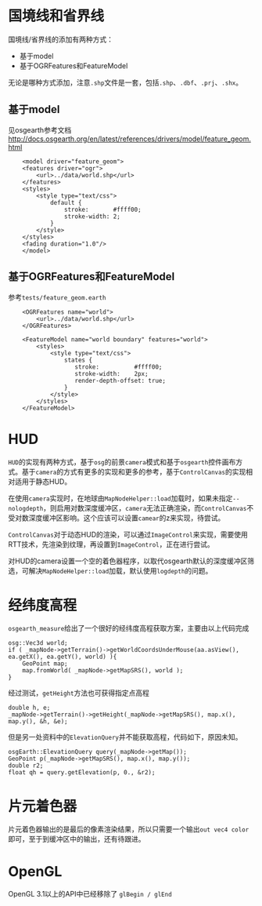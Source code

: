 # 国境线和省界线

国境线/省界线的添加有两种方式：

- 基于model
- 基于OGRFeatures和FeatureModel

无论是哪种方式添加，注意`.shp`文件是一套，包括`.shp`、`.dbf`、`.prj`、`.shx`。

## 基于model

见osgearth参考文档 http://docs.osgearth.org/en/latest/references/drivers/model/feature_geom.html

```
	<model driver="feature_geom">
    <features driver="ogr">
        <url>../data/world.shp</url>
    </features>
    <styles>
        <style type="text/css">
            default {
                stroke:       #ffff00;
                stroke-width: 2;
            }
        </style>
    </styles>
    <fading duration="1.0"/>
    </model>
```

## 基于OGRFeatures和FeatureModel

参考`tests/feature_geom.earth`

```
    <OGRFeatures name="world">
        <url>../data/world.shp</url>
    </OGRFeatures>
    
    <FeatureModel name="world boundary" features="world">
        <styles>
            <style type="text/css">
                states {
                   stroke:          #ffff00; 
                   stroke-width:    2px;
                   render-depth-offset: true;
                }                    
            </style>
        </styles>        
    </FeatureModel>
```

# HUD

`HUD`的实现有两种方式，基于`osg`的前景`camera`模式和基于`osgearth`控件画布方式。基于`camera`的方式有更多的实现和更多的参考，基于`ControlCanvas`的实现相对适用于静态HUD。

在使用`camera`实现时，在地球由`MapNodeHelper::load`加载时，如果未指定`--nologdepth`，则启用对数深度缓冲区，`camera`无法正确渲染，而`ControlCanvas`不受对数深度缓冲区影响。这个应该可以设置`camear`的z来实现，待尝试。

`ControlCanvas`对于动态HUD的渲染，可以通过`ImageControl`来实现，需要使用RTT技术，先渲染到纹理，再设置到`ImageControl`，正在进行尝试。

对HUD的camera设置一个空的着色器程序，以取代osgearth默认的深度缓冲区筛选，可解决`MapNodeHelper::load`加载，默认使用`logdepth`的问题。

# 经纬度高程

`osgearth_measure`给出了一个很好的经纬度高程获取方案，主要由以上代码完成

```
osg::Vec3d world;
if ( _mapNode->getTerrain()->getWorldCoordsUnderMouse(aa.asView(), ea.getX(), ea.getY(), world) ){
    GeoPoint map;
    map.fromWorld( _mapNode->getMapSRS(), world );
}
```

经过测试，`getHeight`方法也可获得指定点高程

```
double h, e;
_mapNode->getTerrain()->getHeight(_mapNode->getMapSRS(), map.x(), map.y(), &h, &e);
```

但是另一处资料中的`ElevationQuery`并不能获取高程，代码如下，原因未知。

```
osgEarth::ElevationQuery query(_mapNode->getMap());
GeoPoint p(_mapNode->getMapSRS(), map.x(), map.y());
double r2;
float qh = query.getElevation(p, 0., &r2);
```

# 片元着色器

片元着色器输出的是最后的像素渲染结果，所以只需要一个输出`out vec4 color`即可，至于到缓冲区中的输出，还有待跟进。

# OpenGL

OpenGL 3.1以上的API中已经移除了 `glBegin / glEnd`
